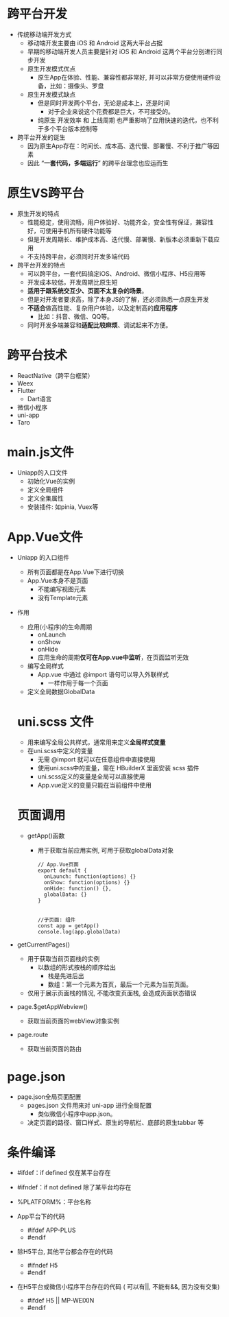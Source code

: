 # 跨平台开发

- 传统移动端开发方式
  - 移动端开发主要由 iOS 和 Android 这两大平台占据
  - 早期的移动端开发人员主要是针对 iOS 和 Android 这两个平台分别进行同步开发
  - 原生开发模式优点
    -  原生App在体验、性能、兼容性都非常好, 并可以非常方便使用硬件设备，比如：摄像头、罗盘
  - 原生开发模式缺点
    - 但是同时开发两个平台，无论是成本上，还是时间
      - 对于企业来说这个花费都是巨大，不可接受的。 
    - 纯原生 开发效率 和 上线周期 也严重影响了应用快速的迭代，也不利于多个平台版本控制等
- 跨平台开发的诞生
  - 因为原生App存在：时间长、成本高、迭代慢、部署慢、不利于推广等因素
  - 因此 “**一套代码，多端运行**” 的跨平台理念也应运而生

# 原生VS跨平台

- 原生开发的特点
  - 性能稳定，使用流畅，用户体验好、功能齐全，安全性有保证，兼容性好，可使用手机所有硬件功能等 
  -  但是开发周期长、维护成本高、迭代慢、部署慢、新版本必须重新下载应用 
  - 不支持跨平台，必须同时开发多端代码
- 跨平台开发的特点
  - 可以跨平台，一套代码搞定iOS、Android、微信小程序、H5应用等 
  - 开发成本较低，开发周期比原生短 
  -  **适用于跟系统交互少、页面不太复杂的场景**。 
  -  但是对开发者要求高，除了本身JS的了解，还必须熟悉一点原生开发
  - **不适合**做高性能、复杂用户体验，以及定制高的**应用程序**
    - 比如：抖音、微信、QQ等。 
  -  同时开发多端兼容和**适配比较麻烦**、调试起来不方便。

# 跨平台技术

- ReactNative（跨平台框架）
- Weex
- Flutter
  - Dart语言
- 微信小程序
- uni-app
- Taro

# main.js文件

- Uniapp的入口文件
  - 初始化Vue的实例
  - 定义全局组件
  - 定义全集属性
  - 安装插件: 如pinia, Vuex等

# App.Vue文件

- Uniapp 的入口组件

  - 所有页面都是在App.Vue下进行切换
  - App.Vue本身不是页面
    - 不能编写视图元素
    - 没有Template元素

- 作用

  - 应用(小程序)的生命周期
    - onLaunch
    - onShow
    - onHide
    - 应用生命的周期**仅可在App.vue中监听**，在页面监听无效
  - 编写全局样式
    - App.vue 中通过 @import 语句可以导入外联样式
      - 一样作用于每一个页面
  - 定义全局数据GlobalData

  #  uni.scss 文件

  - 用来编写全局公共样式，通常用来定义**全局样式变量**
  - 在uni.scss中定义的变量
    - 无需 @import 就可以在任意组件中直接使用
    - 使用uni.scss中的变量，需在 HBuilderX 里面安装 scss 插件
    - uni.scss定义的变量是全局可以直接使用
    - App.vue定义的变量只能在当前组件中使用
  
  # 页面调用
  
  - getApp()函数
  
    - 用于获取当前应用实例, 可用于获取globalData对象
  
      ```vue
      // App.Vue页面
      export default {
      	onLaunch: function(options) {}
      	onShow: function(options) {}
      	onHide: function() {},
      	globalData: {}
      }
      
      
      //子页面: 组件
      const app = getApp()
      console.log(app.globalData)
      ```
  
- getCurrentPages()

  - 用于获取当前页面栈的实例
    - 以数组的形式按栈的顺序给出
      - 栈是先进后出
      - 数组：第一个元素为首页，最后一个元素为当前页面。
  - 仅用于展示页面栈的情况, 不能改变页面栈,  会造成页面状态错误

- page.$getAppWebview()
  - 获取当前页面的webView对象实例
- page.route
  - 获取当前页面的路由

# page.json

- page.json全局页面配置
  - pages.json 文件用来对 uni-app 进行全局配置
    - 类似微信小程序中app.json。
  - 决定页面的路径、窗口样式、原生的导航栏、底部的原生tabbar 等

# 条件编译

- \#ifdef：if defined 仅在某平台存在
- #ifndef：if not defined 除了某平台均存在
-  %PLATFORM%：平台名称

- App平台下的代码
  - #ifdef APP-PLUS
  - #endif
- 除H5平台, 其他平台都会存在的代码
  - #ifndef H5
  - #endif
- 在H5平台或微信小程序平台存在的代码 ( 可以有||, 不能有&&, 因为没有交集)
  - #ifdef H5 || MP-WEIXIN
  - #endif